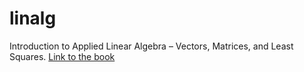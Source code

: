 # linalg
Introduction to Applied Linear Algebra – Vectors, Matrices, and Least Squares. [Link to the book](https://web.stanford.edu/~boyd/vmls/)
